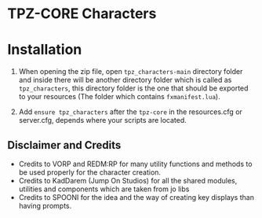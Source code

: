 
# TPZ-CORE Characters

# Installation

1. When opening the zip file, open `tpz_characters-main` directory folder and inside there will be another directory folder which is called as `tpz_characters`, this directory folder is the one that should be exported to your resources (The folder which contains `fxmanifest.lua`).

2. Add `ensure tpz_characters` after the `tpz-core` in the resources.cfg or server.cfg, depends where your scripts are located.


## Disclaimer and Credits

- Credits to VORP and REDM:RP for many utility functions and methods to be used properly for the character creation.
- Credits to KadDarem (Jump On Studios) for all the shared modules, utilities and components which are taken from jo libs
- Credits to SPOONI for the idea and the way of creating key displays than having prompts.
